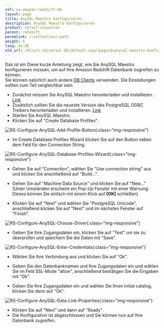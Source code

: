 ```yaml
---
ref: xu-amazon-redshift-06
layout: page
title: AnySQL Maestro konfigurieren
description: AnySQL Maestro konfigurieren
product: xtract-universal
parent: redshift
permalink: /:collection/:path
weight: 6
lang: de_DE
old_url: /Xtract-Universal-DE/default.aspx?pageid=anysql-maestro-konfigurieren
---
```


Das ist ein
Diese kurze Anleitung zeigt, wie Sie AnySQL Maestro konfigurieren müssen, um auf Ihre Amazon Redshift Datenbank zugreifen zu können.<br>
Sie können natürlich auch andere [DB Clients](https://docs.aws.amazon.com/redshift/latest/mgmt/connecting-using-workbench.html) verwenden. Die Einstellungen sollten zum Teil vergleichbar sein. 

- Zunächst müssen Sie AnySQL Maestro herunterladen und installieren. [Link](https://www.sqlmaestro.com/products/anysql/maestro/download/)
- Zusätzlich sollten Sie die neueste Version des PostgreSQL ODBC Treibers herunterladen und installieren. [Link](http://ftp.postgresql.org/pub/odbc/versions/msi/psqlodbc_08_04_0200.zip)
- Starten Sie AnySQL Maestro.
- Klicken Sie auf "Create Database Profiles".

![RS-Configure-AnySQL-Add-Profile-Button](/img/content/RS-Configure-AnySQL-Add-Profile-Button.png){:class="img-responsive"}

- Im Create Database Profiles Wizard klicken Sie auf den Button neben dem Feld für den Connection String.

![RS-Configure-AnySQL-Database-Profiles-Wizard](/img/content/RS-Configure-AnySQL-Database-Profiles-Wizard.png){:class="img-responsive"}

- Gehen Sie auf "Connection", wählen Sie "Use connection string" aus und klicken Sie anschließend auf "Build...".
- Gehen Sie auf "Machine Data Source" und klicken Sie auf "New..." (Unter Umständen erscheint ein Pop-Up Fenster mit einer Warnung.
  Dieses können Sie einfach mit einem Klick auf **[OK]** schließen)
  
  


- Klicken Sie auf "Next" und wählen Sie "PostgreSQL Unicode", anschließend klicken Sie auf "Next" und im nächsten Fenster auf "Finish".

![RS-Configure-AnySQL-Choose-Driver](/img/content/RS-Configure-AnySQL-Choose-Driver.png){:class="img-responsive"}

- Geben Sie Ihre Zugangsdaten ein, klicken Sie auf "Test" um sie zu überprüfen und speichern Sie die Daten mit "Save".

![RS-Configure-AnySQL-Enter-Credentials](/img/content/RS-Configure-AnySQL-Enter-Credentials.png){:class="img-responsive"}

- Wählen Sie Ihre Verbindung aus und klicken Sie auf "Ok".
- Geben Sie den Datenbanknamen und Ihre Zugangsdaten ein und wählen Sie im Feld SSL-Mode "allow", anschließend bestätigen Sie die     Eingaben mit "Ok".


- Geben Sie Ihre Zugangsdaten ein und wählen Sie Ihren initial catalog, klicken Sie dann auf "Ok".

![RS-Configure-AnySQL-Data-Link-Properties](/img/content/RS-Configure-AnySQL-Data-Link-Properties.png){:class="img-responsive"}

- Klicken Sie auf "Next" und dann auf "Ready".
- Die Konfiguration ist abgeschlossen und Sie können nun auf Ihre Datenbank zugreifen. 